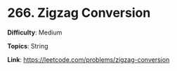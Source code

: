 # 266. Zigzag Conversion

**Difficulty**: Medium

**Topics**: String

**Link**: https://leetcode.com/problems/zigzag-conversion
